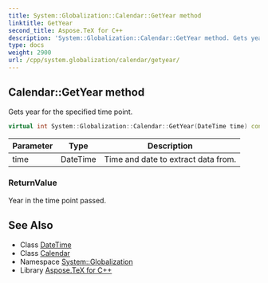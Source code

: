 ```yaml
---
title: System::Globalization::Calendar::GetYear method
linktitle: GetYear
second_title: Aspose.TeX for C++
description: 'System::Globalization::Calendar::GetYear method. Gets year for the specified time point in C++.'
type: docs
weight: 2900
url: /cpp/system.globalization/calendar/getyear/
---
```

## Calendar::GetYear method


Gets year for the specified time point.

```cpp
virtual int System::Globalization::Calendar::GetYear(DateTime time) const
```


| Parameter | Type | Description |
| --- | --- | --- |
| time | DateTime | Time and date to extract data from. |

### ReturnValue

Year in the time point passed.

## See Also

* Class [DateTime](../../../system/datetime/)
* Class [Calendar](../)
* Namespace [System::Globalization](../../)
* Library [Aspose.TeX for C++](../../../)

